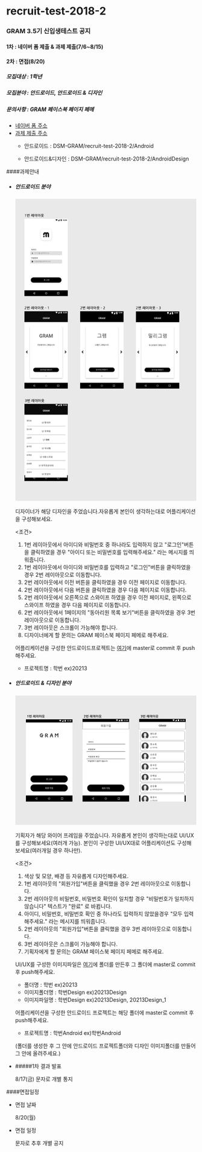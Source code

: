 # recruit-test-2018-2
### GRAM 3.5기 신입생테스트 공지



#### 1차 : 네이버 폼 제출 & 과제 제출(7/6~8/15)

#### 2차 : 면접(8/20)



##### 모집대상 : 1학년

##### 모집분야 : 안드로이드, 안드로이드 & 디자인

##### 문의사항 : GRAM 페이스북 페이지 페메



- [네이버 폼 주소](http://naver.me/xi6NTbK1)
- [과제 제출 주소](https://github.com/DSM-GRAM/recruit-test-2018-2)
  - 안드로이드 : DSM-GRAM/recruit-test-2018-2/Android

  - 안드로이드&디자인 : DSM-GRAM/recruit-test-2018-2/AndroidDesign

    

####과제안내

- ##### 안드로이드 분야

  ![AndroidUI](AndroidUI.jpg)

  디자이너가 해당 디자인을 주었습니다.자유롭게 본인이 생각하는대로 어플리케이션을 구성해보세요.

  <조건>

  1. 1번 레이아웃에서 아이디와 비밀번호 중 하나라도 입력하지 않고 "로그인"버튼을 클릭하였을 경우 "아이디 또는 비밀번호를 입력해주세요." 라는 메시지를 띄워줍니다.
  2. 1번 레이아웃에서 아이디와 비밀번호를 입력하고 "로그인"버튼을 클릭하였을 경우 2번 레이아웃으로 이동합니다.
  3. 2번 레이아웃에서 이전 버튼을 클릭하였을 경우 이전 페이지로 이동합니다.
  4. 2번 레이아웃에서 다음 버튼을 클릭하였을 경우 다음 페이지로 이동합니다.
  5. 2번 레이아웃에서 오른쪽으로 스와이프 하였을 경우 이전 페이지로, 왼쪽으로 스와이프 하였을 경우 다음 페이지로 이동합니다.
  6. 2번 레이아웃에서 1페이지의 "동아리원 목록 보기"버튼을 클릭하였을 경우 3번 레이아웃으로 이동합니다.
  7. 3번 레이아웃은 스크롤이 가능해야 합니다.
  8. 디자이너에게 할 문의는 GRAM 페이스북 페이지 페메로 해주세요.

  

  어플리케이션을 구성한 안드로이드프로젝트는 [여기](https://github.com/DSM-GRAM/recruit-test-2018-2/tree/master/Android )에 master로 commit 후 push해주세요.

  - 프로젝트명 : 학번  ex)20213




- ##### 안드로이드 & 디자인 분야

  ![AndroidDesign와이어프레임](AndroidDesign와이어프레임.jpg)

  기획자가 해당 와이어 프레임을 주었습니다. 자유롭게 본인이 생각하는대로 UI/UX를 구성해보세요(여러개 가능). 본인이 구성한 UI/UX대로 어플리케이션도 구성해보세요(여러개일 경우 하나만).

  <조건>

  1. 색상 및 모양, 배경 등 자유롭게 디자인해주세요.
  2. 1번 레이아웃의 "회원가입"버튼을 클릭했을 경우 2번 레이아웃으로 이동합니다.
  3. 2번 레이아웃의 비밀번호, 비밀번호 확인이 일치할 경우 "비밀번호가 일치하지 않습니다" 텍스트가  "완료" 로 바뀝니다.
  4. 아이디, 비밀번호, 비밀번호 확인 중 하나라도 입력하지 않았을경우 "모두 입력해주세요." 라는 메시지를 띄워줍니다.
  5. 2번 레이아웃의 "회원가입"버튼을 클릭했을 경우 3번 레이아웃으로 이동합니다.
  6. 3번 레이아웃은 스크롤이 가능해야 합니다.
  7. 기획자에게 할 문의는 GRAM 페이스북 페이지 페메로 해주세요.

  

  UI/UX를 구성한 이미지파일은 [여기](https://github.com/DSM-GRAM/recruit-test-2018-2/tree/master/AndroidDesign)에 폴더를 만든후 그 폴더에 master로 commit 후 push해주세요.

  - 폴더명 : 학번  ex)20213
  - 이미지폴더명 : 학번Design  ex)20213Design
  - 이미지파일명 : 학번Design  ex)20213Design, 20213Design_1

  어플리케이션을 구성한 안드로이드 프로젝트는 해당 폴더에 master로 commit 후 push해주세요.

  - 프로젝트명 : 학번Android  ex)학번Android

  

  (폴더를 생성한 후 그 안에 안드로이드 프로젝트폴더와 디자인 이미지폴더를 만들어 그 안에 올려주세요.)

  

- #####1차 결과 발표

  8/17(금) 문자로 개별 통지

  

####면접일정

- 면접 날짜

  8/20(월)

- 면접 일정

  문자로 추후 개별 공지
